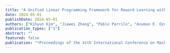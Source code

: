 ```yaml
---
title: "A Unified Linear Programming Framework for Reward Learning with Offline Human Behavior and Feedback Data"
date: 2024-05-01
publishDate: 2024-05-01
authors: ["Kihyun Kim", "Jiawei Zhang", "Pablo Parrilo", "Asuman E. Ozdaglar (Kihyun Kim and Jiawei Zhang are the first authors)"]
publication_types: ["1"]
abstract: ""
featured: false
publication: "*Proceedings of the 41th International Conference on Machine Learning (ICML 2024)*"
---
```

